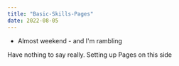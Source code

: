 ```yaml
---
title: "Basic-Skills-Pages"
date: 2022-08-05
---
```


* Almost weekend - and I'm rambling

Have nothing to say really. 
Setting up Pages on this side
